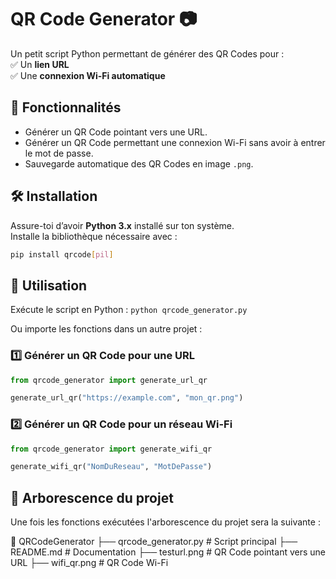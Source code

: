 # QR Code Generator 📷

Un petit script Python permettant de générer des QR Codes pour :  
✅ Un **lien URL**  
✅ Une **connexion Wi-Fi automatique**  

## 📌 Fonctionnalités  
- Générer un QR Code pointant vers une URL.  
- Générer un QR Code permettant une connexion Wi-Fi sans avoir à entrer le mot de passe.  
- Sauvegarde automatique des QR Codes en image `.png`.  

## 🛠️ Installation  
Assure-toi d’avoir **Python 3.x** installé sur ton système.  
Installe la bibliothèque nécessaire avec :  
```sh
pip install qrcode[pil]  
```

## 🚀 Utilisation

Exécute le script en Python : `python qrcode_generator.py`     

Ou importe les fonctions dans un autre projet :

### 1️⃣ Générer un QR Code pour une URL

```python
from qrcode_generator import generate_url_qr

generate_url_qr("https://example.com", "mon_qr.png")
```

### 2️⃣ Générer un QR Code pour un réseau Wi-Fi  

```python
from qrcode_generator import generate_wifi_qr  

generate_wifi_qr("NomDuReseau", "MotDePasse")  
```

## 📂 Arborescence du projet

Une fois les fonctions exécutées l'arborescence du projet sera la suivante :   

📁 QRCodeGenerator
 ├── qrcode_generator.py  # Script principal
 ├── README.md            # Documentation
 ├── testurl.png          # QR Code pointant vers une URL
 ├── wifi_qr.png          # QR Code Wi-Fi